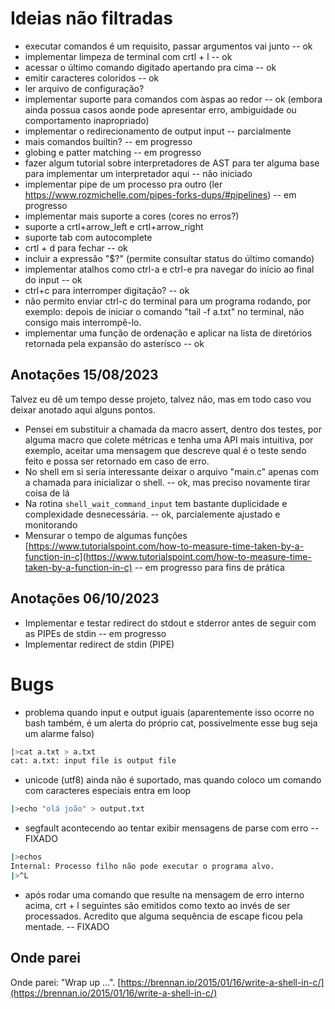 # Ideias não filtradas

* executar comandos é um requisito, passar argumentos vai junto -- ok
* implementar limpeza de terminal com crtl + l -- ok
* acessar o último comando digitado apertando pra cima -- ok
* emitir caracteres coloridos -- ok
* ler arquivo de configuração?
* implementar suporte para comandos com àspas ao redor -- ok (embora ainda possua casos aonde pode apresentar erro, ambiguidade ou comportamento inapropriado)
* implementar o redirecionamento de output input -- parcialmente
* mais comandos builtin? -- em progresso
* globing e patter matching -- em progresso
* fazer algum tutorial sobre interpretadores de AST para ter alguma base para implementar um interpretador aqui -- não iniciado
* implementar pipe de um processo pra outro (ler https://www.rozmichelle.com/pipes-forks-dups/#pipelines) -- em progresso
* implementar mais suporte a cores (cores no erros?)
* suporte a crtl+arrow_left e crtl+arrow_right
* suporte tab com autocomplete
* crtl + d para fechar -- ok
* incluir a expressão "$?" (permite consultar status do último comando)
* implementar atalhos como ctrl-a e ctrl-e pra navegar do início ao final do input -- ok
* ctrl+c para interromper digitação? -- ok
* não permito enviar ctrl-c do terminal para um programa rodando, por exemplo: depois de iniciar o comando "tail -f a.txt" no terminal, não consigo mais interrompê-lo.
* implementar uma função de ordenação e aplicar na lista de diretórios retornada pela expansão do asterísco -- ok


## Anotações 15/08/2023

Talvez eu dê um tempo desse projeto, talvez não, mas em todo caso vou deixar anotado aqui alguns pontos.
* Pensei em substituir a chamada da macro assert, dentro dos testes, por alguma macro que colete métricas e tenha uma API mais
intuitiva, por exemplo, aceitar uma mensagem que descreve qual é o teste sendo feito e possa ser retornado em caso de erro.
* No shell em si seria interessante deixar o arquivo "main.c" apenas com a chamada para inicializar o shell. -- ok, mas preciso novamente tirar coisa de lá
* Na rotina `shell_wait_command_input` tem bastante duplicidade e complexidade desnecessária. -- ok, parcialemente ajustado e monitorando
* Mensurar o tempo de algumas funções [https://www.tutorialspoint.com/how-to-measure-time-taken-by-a-function-in-c](https://www.tutorialspoint.com/how-to-measure-time-taken-by-a-function-in-c) -- em progresso para fins de prática

## Anotações 06/10/2023
* Implementar e testar redirect do stdout e stderror antes de seguir com as PIPEs de stdin -- em progresso
* Implementar redirect de stdin (PIPE)

# Bugs

* problema quando input e output iguais (aparentemente isso ocorre no bash também, é um alerta do próprio cat, possivelmente esse bug seja um alarme falso)
```bash
|>cat a.txt > a.txt
cat: a.txt: input file is output file
```
* unicode (utf8) ainda não é suportado, mas quando coloco um comando com caracteres especiais entra em loop
```bash
|>echo "olá joão" > output.txt
```
* segfault acontecendo ao tentar exibir mensagens de parse com erro -- FIXADO
```bash
|>echos
Internal: Processo filho não pode executar o programa alvo.
|>^L
```
* após rodar uma comando que resulte na mensagem  de erro interno acima, crt + l seguintes são emitidos como texto ao invés de ser processados. Acredito que alguma sequência de escape ficou pela mentade. -- FIXADO


## Onde parei

Onde parei: "Wrap up ...".
[https://brennan.io/2015/01/16/write-a-shell-in-c/](https://brennan.io/2015/01/16/write-a-shell-in-c/)
